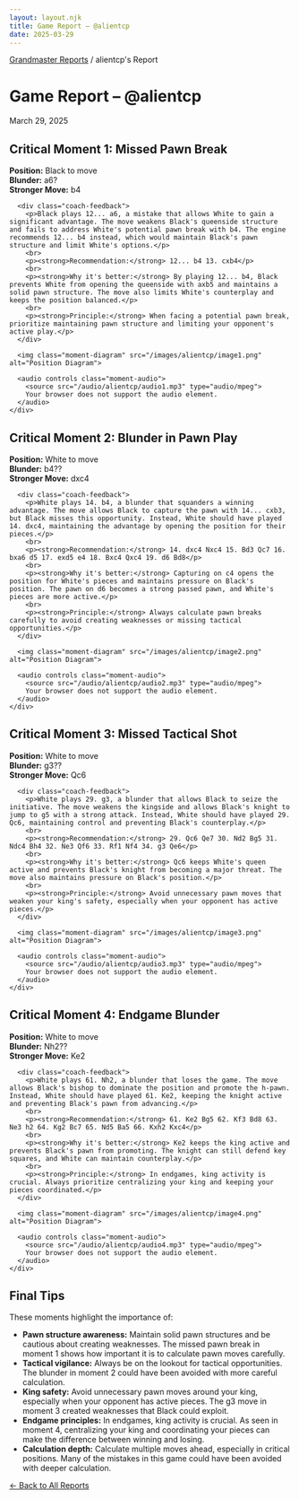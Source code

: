 ```yaml
---
layout: layout.njk
title: Game Report – @alientcp
date: 2025-03-29
---
```


<p class="breadcrumb"><a href="/">Grandmaster Reports</a> / alientcp's Report</p>

<div class="report-header">
  <h1 class="player-name">Game Report – @alientcp</h1>
  <p class="report-date">March 29, 2025</p>
</div>

<div class="critical-moments">
  <div class="moment-card">
    <div class="moment-header">
      <h2>Critical Moment 1: Missed Pawn Break</h2>
    </div>
    <div class="moment-content">
      <p><strong>Position:</strong> Black to move<br>
      <strong>Blunder:</strong> a6?<br>
      <strong>Stronger Move:</strong> b4</p>
      
      <div class="coach-feedback">
        <p>Black plays 12... a6, a mistake that allows White to gain a significant advantage. The move weakens Black's queenside structure and fails to address White's potential pawn break with b4. The engine recommends 12... b4 instead, which would maintain Black's pawn structure and limit White's options.</p>
        <br>
        <p><strong>Recommendation:</strong> 12... b4 13. cxb4</p>
        <br>
        <p><strong>Why it's better:</strong> By playing 12... b4, Black prevents White from opening the queenside with axb5 and maintains a solid pawn structure. The move also limits White's counterplay and keeps the position balanced.</p>
        <br>
        <p><strong>Principle:</strong> When facing a potential pawn break, prioritize maintaining pawn structure and limiting your opponent's active play.</p>
      </div>
      
      <img class="moment-diagram" src="/images/alientcp/image1.png" alt="Position Diagram">
      
      <audio controls class="moment-audio">
        <source src="/audio/alientcp/audio1.mp3" type="audio/mpeg">
        Your browser does not support the audio element.
      </audio>
    </div>
  </div>

  <div class="moment-card">
    <div class="moment-header">
      <h2>Critical Moment 2: Blunder in Pawn Play</h2>
    </div>
    <div class="moment-content">
      <p><strong>Position:</strong> White to move<br>
      <strong>Blunder:</strong> b4??<br>
      <strong>Stronger Move:</strong> dxc4</p>
      
      <div class="coach-feedback">
        <p>White plays 14. b4, a blunder that squanders a winning advantage. The move allows Black to capture the pawn with 14... cxb3, but Black misses this opportunity. Instead, White should have played 14. dxc4, maintaining the advantage by opening the position for their pieces.</p>
        <br>
        <p><strong>Recommendation:</strong> 14. dxc4 Nxc4 15. Bd3 Qc7 16. bxa6 d5 17. exd5 e4 18. Bxc4 Qxc4 19. d6 Bd8</p>
        <br>
        <p><strong>Why it's better:</strong> Capturing on c4 opens the position for White's pieces and maintains pressure on Black's position. The pawn on d6 becomes a strong passed pawn, and White's pieces are more active.</p>
        <br>
        <p><strong>Principle:</strong> Always calculate pawn breaks carefully to avoid creating weaknesses or missing tactical opportunities.</p>
      </div>
      
      <img class="moment-diagram" src="/images/alientcp/image2.png" alt="Position Diagram">
      
      <audio controls class="moment-audio">
        <source src="/audio/alientcp/audio2.mp3" type="audio/mpeg">
        Your browser does not support the audio element.
      </audio>
    </div>
  </div>

  <div class="moment-card">
    <div class="moment-header">
      <h2>Critical Moment 3: Missed Tactical Shot</h2>
    </div>
    <div class="moment-content">
      <p><strong>Position:</strong> White to move<br>
      <strong>Blunder:</strong> g3??<br>
      <strong>Stronger Move:</strong> Qc6</p>
      
      <div class="coach-feedback">
        <p>White plays 29. g3, a blunder that allows Black to seize the initiative. The move weakens the kingside and allows Black's knight to jump to g5 with a strong attack. Instead, White should have played 29. Qc6, maintaining control and preventing Black's counterplay.</p>
        <br>
        <p><strong>Recommendation:</strong> 29. Qc6 Qe7 30. Nd2 Bg5 31. Ndc4 Bh4 32. Ne3 Qf6 33. Rf1 Nf4 34. g3 Qe6</p>
        <br>
        <p><strong>Why it's better:</strong> Qc6 keeps White's queen active and prevents Black's knight from becoming a major threat. The move also maintains pressure on Black's position.</p>
        <br>
        <p><strong>Principle:</strong> Avoid unnecessary pawn moves that weaken your king's safety, especially when your opponent has active pieces.</p>
      </div>
      
      <img class="moment-diagram" src="/images/alientcp/image3.png" alt="Position Diagram">
      
      <audio controls class="moment-audio">
        <source src="/audio/alientcp/audio3.mp3" type="audio/mpeg">
        Your browser does not support the audio element.
      </audio>
    </div>
  </div>

  <div class="moment-card">
    <div class="moment-header">
      <h2>Critical Moment 4: Endgame Blunder</h2>
    </div>
    <div class="moment-content">
      <p><strong>Position:</strong> White to move<br>
      <strong>Blunder:</strong> Nh2??<br>
      <strong>Stronger Move:</strong> Ke2</p>
      
      <div class="coach-feedback">
        <p>White plays 61. Nh2, a blunder that loses the game. The move allows Black's bishop to dominate the position and promote the h-pawn. Instead, White should have played 61. Ke2, keeping the knight active and preventing Black's pawn from advancing.</p>
        <br>
        <p><strong>Recommendation:</strong> 61. Ke2 Bg5 62. Kf3 Bd8 63. Ne3 h2 64. Kg2 Bc7 65. Nd5 Ba5 66. Kxh2 Kxc4</p>
        <br>
        <p><strong>Why it's better:</strong> Ke2 keeps the king active and prevents Black's pawn from promoting. The knight can still defend key squares, and White can maintain counterplay.</p>
        <br>
        <p><strong>Principle:</strong> In endgames, king activity is crucial. Always prioritize centralizing your king and keeping your pieces coordinated.</p>
      </div>
      
      <img class="moment-diagram" src="/images/alientcp/image4.png" alt="Position Diagram">
      
      <audio controls class="moment-audio">
        <source src="/audio/alientcp/audio4.mp3" type="audio/mpeg">
        Your browser does not support the audio element.
      </audio>
    </div>
  </div>
</div>

<div class="tips-section">
  <h2>Final Tips</h2>
  <p>These moments highlight the importance of:</p>
  <ul class="tips-list">
    <li><strong>Pawn structure awareness:</strong> Maintain solid pawn structures and be cautious about creating weaknesses. The missed pawn break in moment 1 shows how important it is to calculate pawn moves carefully.</li>
    <li><strong>Tactical vigilance:</strong> Always be on the lookout for tactical opportunities. The blunder in moment 2 could have been avoided with more careful calculation.</li>
    <li><strong>King safety:</strong> Avoid unnecessary pawn moves around your king, especially when your opponent has active pieces. The g3 move in moment 3 created weaknesses that Black could exploit.</li>
    <li><strong>Endgame principles:</strong> In endgames, king activity is crucial. As seen in moment 4, centralizing your king and coordinating your pieces can make the difference between winning and losing.</li>
    <li><strong>Calculation depth:</strong> Calculate multiple moves ahead, especially in critical positions. Many of the mistakes in this game could have been avoided with deeper calculation.</li>
  </ul>
</div>

<p style="margin-bottom: 30px;"><a href="/" class="back-link">← Back to All Reports</a></p> 